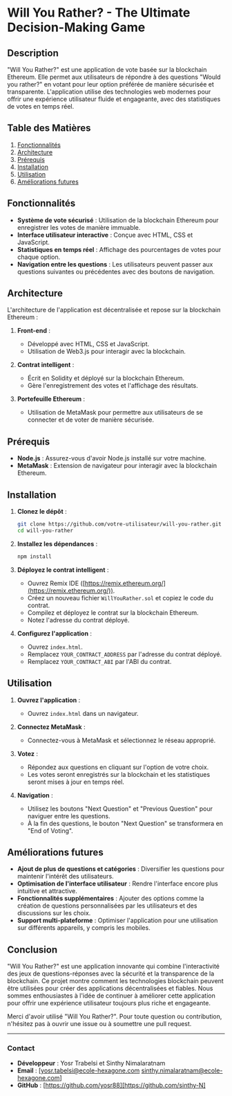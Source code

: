 # Will You Rather? - The Ultimate Decision-Making Game

## Description

"Will You Rather?" est une application de vote basée sur la blockchain Ethereum. Elle permet aux utilisateurs de répondre à des questions "Would you rather?" en votant pour leur option préférée de manière sécurisée et transparente. L'application utilise des technologies web modernes pour offrir une expérience utilisateur fluide et engageante, avec des statistiques de votes en temps réel.

## Table des Matières

1. [Fonctionnalités](#fonctionnalités)
2. [Architecture](#architecture)
3. [Prérequis](#prérequis)
4. [Installation](#installation)
5. [Utilisation](#utilisation)
6. [Améliorations futures](#améliorations-futures)

## Fonctionnalités

- **Système de vote sécurisé** : Utilisation de la blockchain Ethereum pour enregistrer les votes de manière immuable.
- **Interface utilisateur interactive** : Conçue avec HTML, CSS et JavaScript.
- **Statistiques en temps réel** : Affichage des pourcentages de votes pour chaque option.
- **Navigation entre les questions** : Les utilisateurs peuvent passer aux questions suivantes ou précédentes avec des boutons de navigation.

## Architecture

L'architecture de l'application est décentralisée et repose sur la blockchain Ethereum :

1. **Front-end** :

   - Développé avec HTML, CSS et JavaScript.
   - Utilisation de Web3.js pour interagir avec la blockchain.

2. **Contrat intelligent** :

   - Écrit en Solidity et déployé sur la blockchain Ethereum.
   - Gère l'enregistrement des votes et l'affichage des résultats.

3. **Portefeuille Ethereum** :
   - Utilisation de MetaMask pour permettre aux utilisateurs de se connecter et de voter de manière sécurisée.

## Prérequis

- **Node.js** : Assurez-vous d'avoir Node.js installé sur votre machine.
- **MetaMask** : Extension de navigateur pour interagir avec la blockchain Ethereum.

## Installation

1. **Clonez le dépôt** :

   ```bash
   git clone https://github.com/votre-utilisateur/will-you-rather.git
   cd will-you-rather
   ```

2. **Installez les dépendances** :

   ```bash
   npm install
   ```

3. **Déployez le contrat intelligent** :

   - Ouvrez Remix IDE ([https://remix.ethereum.org/](https://remix.ethereum.org/)).
   - Créez un nouveau fichier `WillYouRather.sol` et copiez le code du contrat.
   - Compilez et déployez le contrat sur la blockchain Ethereum.
   - Notez l'adresse du contrat déployé.

4. **Configurez l'application** :
   - Ouvrez `index.html`.
   - Remplacez `YOUR_CONTRACT_ADDRESS` par l'adresse du contrat déployé.
   - Remplacez `YOUR_CONTRACT_ABI` par l'ABI du contrat.

## Utilisation

1. **Ouvrez l'application** :
   - Ouvrez `index.html` dans un navigateur.
2. **Connectez MetaMask** :

   - Connectez-vous à MetaMask et sélectionnez le réseau approprié.

3. **Votez** :

   - Répondez aux questions en cliquant sur l'option de votre choix.
   - Les votes seront enregistrés sur la blockchain et les statistiques seront mises à jour en temps réel.

4. **Navigation** :
   - Utilisez les boutons "Next Question" et "Previous Question" pour naviguer entre les questions.
   - À la fin des questions, le bouton "Next Question" se transformera en "End of Voting".

## Améliorations futures

- **Ajout de plus de questions et catégories** : Diversifier les questions pour maintenir l'intérêt des utilisateurs.
- **Optimisation de l'interface utilisateur** : Rendre l'interface encore plus intuitive et attractive.
- **Fonctionnalités supplémentaires** : Ajouter des options comme la création de questions personnalisées par les utilisateurs et des discussions sur les choix.
- **Support multi-plateforme** : Optimiser l'application pour une utilisation sur différents appareils, y compris les mobiles.

## Conclusion

"Will You Rather?" est une application innovante qui combine l'interactivité des jeux de questions-réponses avec la sécurité et la transparence de la blockchain. Ce projet montre comment les technologies blockchain peuvent être utilisées pour créer des applications décentralisées et fiables. Nous sommes enthousiastes à l'idée de continuer à améliorer cette application pour offrir une expérience utilisateur toujours plus riche et engageante.

Merci d'avoir utilisé "Will You Rather?". Pour toute question ou contribution, n'hésitez pas à ouvrir une issue ou à soumettre une pull request.

---

### Contact

- **Développeur** : Yosr Trabelsi et Sinthy Nimalaratnam
- **Email** : [yosr.tabelsi@ecole-hexagone.com sinthy.nimalaratnam@ecole-hexagone.com]
- **GitHub** : [https://github.com/yosr88][https://github.com/sinthy-N]

```

```
